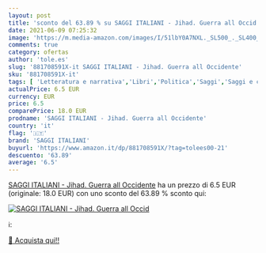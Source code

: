 ```yaml
---
layout: post
title: 'sconto del 63.89 % su SAGGI ITALIANI - Jihad. Guerra all Occid  '
date: 2021-06-09 07:25:32
image: 'https://m.media-amazon.com/images/I/51lbY0A7NXL._SL500_._SL400_.jpg'
comments: true
category: ofertas
author: 'tole.es'
slug: '881708591X-it SAGGI ITALIANI - Jihad. Guerra all Occidente'
sku: '881708591X-it'
tags: [ 'Letteratura e narrativa','Libri','Politica','Saggi','Saggi e corrispondenza','Società e scienze sociali','Studi culturali e sociali','saggi italiani', ]
actualPrice: 6.5 EUR
currency: EUR
price: 6.5
comparePrice: 18.0 EUR
prodname: 'SAGGI ITALIANI - Jihad. Guerra all Occidente'
country: 'it'
flag: '🇮🇹'
brand: 'SAGGI ITALIANI'
buyurl: 'https://www.amazon.it/dp/881708591X/?tag=tolees00-21'
descuento: '63.89'
average: '6.5'
---
```


[SAGGI ITALIANI - Jihad. Guerra all Occidente](https://www.amazon.it/dp/881708591X/?tag=tolees00-21) ha un prezzo di 6.5 EUR (originale: 18.0 EUR) con uno sconto del 63.89 % sconto qui:

[![SAGGI ITALIANI - Jihad. Guerra all Occid](https://m.media-amazon.com/images/I/51lbY0A7NXL._SL500_._SL400_.jpg)](https://www.amazon.it/dp/881708591X/?tag=tolees00-21)

ℹ️:


[🛒 Acquista qui!!](https://www.amazon.it/dp/881708591X/?tag=tolees00-21)
